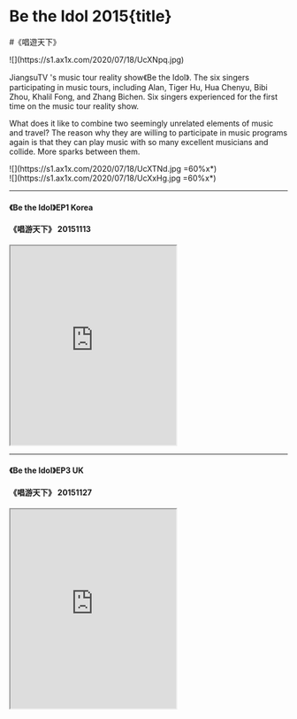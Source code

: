 # Be the Idol 2015{title}
#《唱遊天下》
<div class="background" markdown="1">
![](https://s1.ax1x.com/2020/07/18/UcXNpq.jpg)
</div>

JiangsuTV 's music tour reality show《Be the Idol》.  The six singers participating in music tours, including Alan, Tiger Hu, Hua Chenyu, Bibi Zhou, Khalil Fong, and Zhang Bichen. Six singers experienced for the first time on the music tour reality show.  

What does it like to combine two seemingly unrelated elements of music and travel?  The reason why they are willing to participate in music programs again is that they can play music with so many excellent musicians and collide. More sparks between them. 

<div class="center shadow" markdown="1">
![](https://s1.ax1x.com/2020/07/18/UcXTNd.jpg =60%x*)
</div>

<div class="center shadow" markdown="1">
![](https://s1.ax1x.com/2020/07/18/UcXxHg.jpg =60%x*)
</div>

--------------------

#### 《Be the Idol》EP1 Korea
#### 《唱游天下》 20151113

<iframe allowfullscreen height=360 src="https://rio6.github.io/Subtube?v=9bMTQtZysiE&subtitle-English=https://dl.dropboxusercontent.com/s/8hxgkqm4b3f9aie/Be%20The%20Idol%20%20EP1%20360P.srt"></iframe>

---------------------

#### 《Be the Idol》EP3 UK
#### 《唱游天下》 20151127

<iframe allowfullscreen height=360 src="https://rio6.github.io/Subtube?v=0O8pMbPkil0&subtitle-English=https://dl.dropboxusercontent.com/s/d62qjean0hufb4z/Be%20the%20Idol%20EP3.srt"></iframe>
